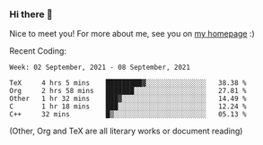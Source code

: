 ### Hi there 👋

Nice to meet you! For more about me, see you on [my homepage](https://jiayipan.me) :)


Recent Coding:
<!--START_SECTION:waka-->
```text
Week: 02 September, 2021 - 08 September, 2021

TeX     4 hrs 5 mins    █████████▓░░░░░░░░░░░░░░░   38.38 % 
Org     2 hrs 58 mins   ███████░░░░░░░░░░░░░░░░░░   27.81 % 
Other   1 hr 32 mins    ███▓░░░░░░░░░░░░░░░░░░░░░   14.49 % 
C       1 hr 18 mins    ███░░░░░░░░░░░░░░░░░░░░░░   12.24 % 
C++     32 mins         █▒░░░░░░░░░░░░░░░░░░░░░░░   05.13 % 
```
<!--END_SECTION:waka-->
(Other, Org and TeX are all literary works or document reading)
